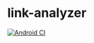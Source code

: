 # link-analyzer
[![Android CI](https://github.com/amrit-candela/link-analyzer/actions/workflows/build.yml/badge.svg)](https://github.com/amrit-candela/link-analyzer/actions/workflows/build.yml)
